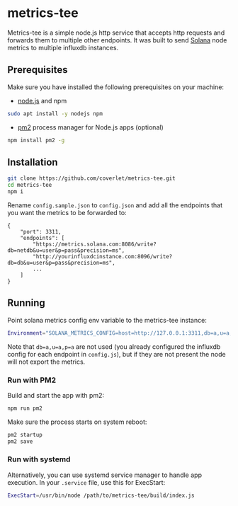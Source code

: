 # metrics-tee

Metrics-tee is a simple node.js http service that accepts http requests and forwards them to multiple other endpoints. It was built to send [Solana](https://solana.com/) node metrics to multiple influxdb instances.

## Prerequisites

Make sure you have installed the following prerequisites on your machine:
* [node.js](https://nodejs.org/en/) and npm

```bash
sudo apt install -y nodejs npm
```
* [pm2](https://pm2.io/) process manager for Node.js apps (optional)

```bash
npm install pm2 -g
```

## Installation

```bash
git clone https://github.com/coverlet/metrics-tee.git
cd metrics-tee
npm i
```
Rename `config.sample.json` to `config.json` and add all the endpoints that you want the metrics to be forwarded to:
```text
{
    "port": 3311,
    "endpoints": [
        "https://metrics.solana.com:8086/write?db=netdb&u=user&p=pass&precision=ms",
        "http://yourinfluxdcinstance.com:8096/write?db=db&u=user&p=pass&precision=ms",
        ...
    ]
}
```

## Running

Point solana metrics config env variable to the metrics-tee instance:
```bash
Environment="SOLANA_METRICS_CONFIG=host=http://127.0.0.1:3311,db=a,u=a,p=a"
```
Note that `db=a,u=a,p=a` are not used (you already configured the influxdb config for each endpoint in `config.js`), but if they are not present the node will not export the metrics.

### Run with PM2
Build and start the app with pm2:
```bash
npm run pm2
```
Make sure the process starts on system reboot:
 ```bash
pm2 startup
pm2 save
```

### Run with systemd
Alternatively, you can use systemd service manager to handle app execution. In your `.service` file, use this for ExecStart:
```bash
ExecStart=/usr/bin/node /path/to/metrics-tee/build/index.js
```

